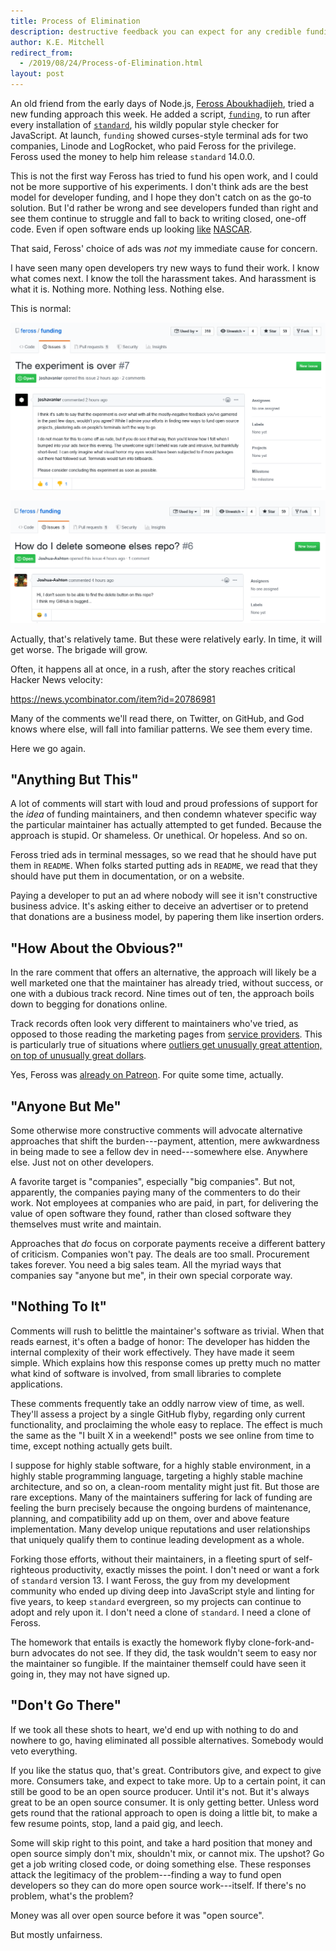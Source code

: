 ```yaml
---
title: Process of Elimination
description: destructive feedback you can expect for any credible funding idea
author: K.E. Mitchell
redirect_from:
  - /2019/08/24/Process-of-Elimination.html
layout: post
---
```


An old friend from the early days of Node.js, [Feross Aboukhadijeh](https://feross.org), tried a new funding approach this week.  He added a script, [`funding`](https://www.npmjs.com/package/funding), to run after every installation of [`standard`](https://www.npmjs.com/package/standard), his wildly popular style checker for JavaScript.  At launch, `funding` showed curses-style terminal ads for two companies, Linode and LogRocket, who paid Feross for the privilege.  Feross used the money to help him release `standard` 14.0.0.

This is not the first way Feross has tried to fund his open work, and I could not be more supportive of his experiments.  I don't think ads are the best model for developer funding, and I hope they don't catch on as the go-to solution.  But I'd rather be wrong and see developers funded than right and see them continue to struggle and fall to back to writing closed, one-off code.  Even if open software ends up looking [like](https://en.wikipedia.org/wiki/File:JimmieJohnsonAugust2007.jpg) [NASCAR](https://commons.wikimedia.org/wiki/File:NASCAR_practice.jpg).

That said, Feross' choice of ads was _not_ my immediate cause for concern.

I have seen many open developers try new ways to fund their work.  I know what comes next.  I know the toll the harassment takes.  And harassment is what it is.  Nothing more.  Nothing less.  Nothing else.

This is normal:

<a class="noglyph" href="/images/experiment-over.png"><img alt='"The experiment is over"' src="/images/experiment-over.png"></a>

<a class="noglyph" href="/images/delete-repo.png"><img alt='"How do I delete someone elses repo?"' src="/images/delete-repo.png"></a>

Actually, that's relatively tame.  But these were relatively early.  In time, it will get worse.  The brigade will grow.

Often, it happens all at once, in a rush, after the story reaches critical Hacker News velocity:

<https://news.ycombinator.com/item?id=20786981>

Many of the comments we'll read there, on Twitter, on GitHub, and God knows where else, will fall into familiar patterns.  We see them every time.

Here we go again.

## "Anything But This"

A lot of comments will start with loud and proud professions of support for the _idea_ of funding maintainers, and then condemn whatever specific way the particular maintainer has actually attempted to get funded.  Because the approach is stupid.  Or shameless.  Or unethical.  Or hopeless.  And so on.

Feross tried ads in terminal messages, so we read that he should have put them in `README`.  When folks started putting ads in `README`, we read that they should have put them in documentation, or on a website.

Paying a developer to put an ad where nobody will see it isn't constructive business advice.  It's asking either to deceive an advertiser or to pretend that donations are a business model, by papering them like insertion orders.

## "How About the Obvious?"

In the rare comment that offers an alternative, the approach will likely be a well marketed one that the maintainer has already tried, without success, or one with a dubious track record.  Nine times out of ten, the approach boils down to begging for donations online.

Track records often look very different to maintainers who've tried, as opposed to those reading the marketing pages from [service providers](https://blog.licensezero.com/2019/03/16/sustainability-as-a-service.html).  This is particularly true of situations where [outliers get unusually great attention, on top of unusually great dollars](https://reference.kemitchell.com/top-donations-developers.html).

Yes, Feross was [already on Patreon](https://patreon.com/feross).  For quite some time, actually.

## "Anyone But Me"

Some otherwise more constructive comments will advocate alternative approaches that shift the burden---payment, attention, mere awkwardness in being made to see a fellow dev in need---somewhere else.  Anywhere else.  Just not on other developers.

A favorite target is "companies", especially "big companies".  But not, apparently, the companies paying many of the commenters to do their work.  Not employees at companies who are paid, in part, for delivering the value of open software they found, rather than closed software they themselves must write and maintain.

Approaches that _do_ focus on corporate payments receive a different battery of criticism.  Companies won't pay.  The deals are too small.  Procurement takes forever.  You need a big sales team.  All the myriad ways that companies say "anyone but me", in their own special corporate way.

## "Nothing To It"

Comments will rush to belittle the maintainer's software as trivial.  When that reads earnest, it's often a badge of honor:  The developer has hidden the internal complexity of their work effectively.  They have made it seem simple.  Which explains how this response comes up pretty much no matter what kind of software is involved, from small libraries to complete applications.

These comments frequently take an oddly narrow view of time, as well.  They'll assess a project by a single GitHub flyby, regarding only current functionality, and proclaiming the whole easy to replace.  The effect is much the same as the "I built X in a weekend!" posts we see online from time to time, except nothing actually gets built.

I suppose for highly stable software, for a highly stable environment, in a highly stable programming language, targeting a highly stable machine architecture, and so on, a clean-room mentality might just fit.  But those are rare exceptions.  Many of the maintainers suffering for lack of funding are feeling the burn precisely because the ongoing burdens of maintenance, planning, and compatibility add up on them, over and above feature implementation.  Many develop unique reputations and user relationships that uniquely qualify them to continue leading development as a whole.

Forking those efforts, without their maintainers, in a fleeting spurt of self-righteous productivity, exactly misses the point.  I don't need or want a fork of `standard` version 13.  I want Feross, the guy from my development community who ended up diving deep into JavaScript style and linting for five years, to keep `standard` evergreen, so my projects can continue to adopt and rely upon it.  I don't need a clone of `standard`.  I need a clone of Feross.

The homework that entails is exactly the homework flyby clone-fork-and-burn advocates do not see.  If they did, the task wouldn't seem to easy nor the maintainer so fungible.  If the maintainer themself could have seen it going in, they may not have signed up.

## "Don't Go There"

If we took all these shots to heart, we'd end up with nothing to do and nowhere to go, having eliminated all possible alternatives.  Somebody would veto everything.

If you like the status quo, that's great.  Contributors give, and expect to give more.  Consumers take, and expect to take more.  Up to a certain point, it can still be good to be an open source producer.  Until it's not.  But it's always great to be an open source consumer.  It is only getting better.  Unless word gets round that the rational approach to open is doing a little bit, to make a few resume points, stop, land a paid gig, and leech.

Some will skip right to this point, and take a hard position that money and open source simply don't mix, shouldn't mix, or cannot mix.  The upshot?  Go get a job writing closed code, or doing something else.  These responses attack the legitimacy of the problem---finding a way to fund open developers so they can do more open source work---itself.  If there's no problem, what's the problem?

Money was all over open source before it was "open source".

But mostly unfairness.
